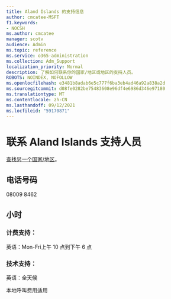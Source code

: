 ```yaml
---
title: Aland Islands 的支持信息
author: cmcatee-MSFT
f1.keywords:
- NOCSH
ms.author: cmcatee
manager: scotv
audience: Admin
ms.topic: reference
ms.service: o365-administration
ms.collection: Adm_Support
localization_priority: Normal
description: 了解如何联系你的国家/地区或地区的支持人员。
ROBOTS: NOINDEX, NOFOLLOW
ms.openlocfilehash: e3481b8adab6e5c777f6ba3eb4ad46a92a838a2d
ms.sourcegitcommit: d08fe0282be75483608e96df4e6986d346e97180
ms.translationtype: MT
ms.contentlocale: zh-CN
ms.lasthandoff: 09/12/2021
ms.locfileid: "59170871"
---
```

# <a name="contact-support-for-aland-islands"></a>联系 Aland Islands 支持人员

[查找另一个国家/地区](../../business-video/get-help-support.md)。

## <a name="phone-number"></a>电话号码
08009 8462

## <a name="hours"></a>小时
### <a name="billing-support"></a>计费支持：

英语：Mon-Fri上午 10 点到下午 6 点

### <a name="technical-support"></a>技术支持：

英语：全天候

本地呼叫费用适用
